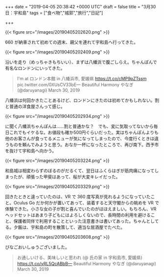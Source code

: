 
+++
date = "2019-04-05 20:38:42 +0000 UTC"
draft = false
title = "3月30日：宇和島"
tags = ["食べ物","城郭","旅行","日記"]

+++


{{< figure src="/images/20190405202620.png"  >}}

660 が納車されて初めての週末、親父を連れて宇和島へ行ってきた。

{{< figure src="/images/20190405202409.png"  >}}

沿いを走り（めっちゃきもちいい）、まずは八幡浜で腹ごしらえ。ちゃんぽんで有名なロンドンにいってきた。

>I&#39;m at ロンドン本館 in 八幡浜市, 愛媛県 https://t.co/cMP9pZTssm pic.twitter.com/0XUsCV33bE— Beautiful Harmony やなぎ (@daruyanagi) March 30, 2019<script async="" src="https://platform.twitter.com/widgets.js" charset="utf-8"></script>

八幡浜は何回かきたことあるけど、ロンドンにきたのは初めてかもしれない。割と普通の洋食屋さんって感じ。

{{< figure src="/images/20190405202934.png"  >}}

に聞く八幡浜ちゃんぽんは……割と普通かな？　でも、変に気取ってないから毎日これでもイケるな。お値段も確か500円ぐらいだった。実はちゃんぽんよりも他のお客さんが食ってるメニューが気になってしまったので、今度行くときは違うものを頼んでみようと思う。おなか一杯になったところで、再び南下。西予市を抜けて宇和島へ向かう。

{{< figure src="/images/20190405203224.png"  >}}

和島城は相変わらずのぼるのがだるくて、翌日はふくらはぎが筋肉痛になってしまったが、頑張った甲斐はあって、桜が大変キレイだった。

{{< figure src="/images/20190405203329.png"  >}}

回きたときと違っていたのは、VR で 360 度写真が見れるようになっていたこと。Oculus Go だか何かが置いてあって、装着すると天守閣からの眺めを VR で体験できた。小さな女の子が割と喜んでいたのがほほえましい。もちろん、VR ヘッドセットはあまり子どもにはよろしくないので、長時間の利用を避けること、保護者同伴で利用することといった注意書きは書いてあった。ちゃんとしてる。夕飯は、宇和島の町を散策して、適当な居酒屋でたべた。

{{< figure src="/images/20190405203608.png"  >}}

びなごおいしゅうございました。

>お通しいける、美味しいと思われ (@ 氏の家 in 宇和島市, 愛媛県) https://t.co/vRL5QcABbB— Beautiful Harmony やなぎ (@daruyanagi) March 30, 2019<script async="" src="https://platform.twitter.com/widgets.js" charset="utf-8"></script>


